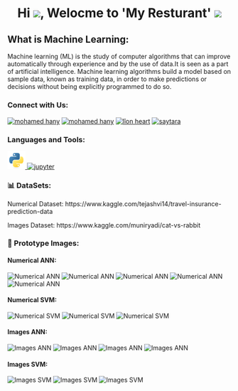 <h1 align="center">Hi <img src="https://raw.githubusercontent.com/MartinHeinz/MartinHeinz/master/wave.gif" width="30px">, Welocme to 'My Resturant'
<img src="https://th.bing.com/th/id/R.d1d66e6279e002240d74a54c9771052c?rik=g3cffAb7cIF%2b1Q&pid=ImgRaw&r=0" width="50px" hieght="50px">
</h1>

<h2 align="left">What is Machine Learning:</h3>
<p>Machine learning (ML) is the study of computer algorithms that can improve automatically through experience and by the use of data.It is seen as a part of artificial intelligence. Machine learning algorithms build a model based on sample data, known as training data, in order to make predictions or decisions without being explicitly programmed to do so.</p>

<!-- cover -->
<!-- ![Machine Learning](https://user-images.githubusercontent.com/73343985/151660292-7c7b23ff-345d-4a4a-a17b-571a543eb956.jpeg) -->

<h3 align="left">Connect with Us:</h3>
<p align="left">
<a href="https://www.linkedin.com/" target="blank"><img align="center" src="https://raw.githubusercontent.com/rahuldkjain/github-profile-readme-generator/master/src/images/icons/Social/linked-in-alt.svg" alt="mohamed hany" height="30" width="40" /></a>
<a href="https://www.facebook.com/nada.sabri.9849/" target="blank"><img align="center" src="https://raw.githubusercontent.com/rahuldkjain/github-profile-readme-generator/master/src/images/icons/Social/facebook.svg" alt="mohamed hany" height="30" width="40" /></a>
<a href="https://www.youtube.com" target="blank"><img align="center" src="https://raw.githubusercontent.com/rahuldkjain/github-profile-readme-generator/master/src/images/icons/Social/youtube.svg" alt="lîon heart" height="30" width="40" /></a>
<a href="https://codeforces.com/profile/Solver_-_NaDooDa" target="blank"><img align="center" src="https://raw.githubusercontent.com/rahuldkjain/github-profile-readme-generator/master/src/images/icons/Social/codeforces.svg" alt="saytara" height="30" width="40" /></a>
</p>

<h3 align="left">Languages and Tools:</h3>
<p align="left"> <a href="https://www.python.org" target="_blank" rel="noreferrer"> <img src="https://raw.githubusercontent.com/devicons/devicon/master/icons/python/python-original.svg" alt="python" width="40" height="40"/> </a><a href="https://jupyter.org/" target="_blank" rel="noreferrer"> <img src="https://logodix.com/logo/1741450.png" alt="jupyter" width="40" height="40"/> </a> 
</p>

<h3 align="left">📊 DataSets:</h3>
<p align="left">Numerical Dataset: https://www.kaggle.com/tejashvi14/travel-insurance-prediction-data</p>
<p align="left">Images Dataset:  https://www.kaggle.com/muniryadi/cat-vs-rabbit</p>

<h3 align="left">📸 Prototype Images:</h3>

<h4 align="left">Numerical ANN:</h4>
<img alt="Numerical ANN" src="https://user-images.githubusercontent.com/73343985/151665154-ce388f4f-70b9-47c1-8228-9fc79c40179a.png">
<img alt="Numerical ANN" src="https://user-images.githubusercontent.com/73343985/151665162-8e5e255e-429d-431f-b88c-5a54c5e00097.png">
<img alt="Numerical ANN" src="https://user-images.githubusercontent.com/73343985/151665164-bc87305d-dd2b-44f7-9175-1402a29053e4.png">
<img alt="Numerical ANN" src="https://user-images.githubusercontent.com/73343985/151665167-cd9a4a0e-5467-4d96-b4f0-775beb3255f3.png">
<img alt="Numerical ANN" src="https://user-images.githubusercontent.com/73343985/151665172-84a37a6f-b503-49c4-8ecc-8bdadd78df2f.png">


<h4 align="left">Numerical SVM:</h4>
<img alt="Numerical SVM" src="https://user-images.githubusercontent.com/73343985/151665288-8ba3e7d2-9864-4f8a-bcd1-dde1cbc9c73c.png">
<img alt="Numerical SVM" src="https://user-images.githubusercontent.com/73343985/151665289-60e9be1b-4dcf-4be7-9588-eae6e626820a.png">
<img alt="Numerical SVM" src="https://user-images.githubusercontent.com/73343985/151665309-5b60d937-08be-4f7b-8cd7-5d270be81998.png">

<h4 align="left">Images ANN:</h4>
<img alt="Images ANN" src="https://user-images.githubusercontent.com/73343985/151665482-52ffe5c1-bc9f-4ca1-ab87-0dea3b0ce7b2.png">
<img alt="Images ANN" src="https://user-images.githubusercontent.com/73343985/151665493-338abad9-ac18-4f38-817b-d4fec9284565.png">
<img alt="Images ANN" src="https://user-images.githubusercontent.com/73343985/151665496-426d74cb-0751-4f6a-bce6-f42158b1042b.png">
<img alt="Images ANN" src="https://user-images.githubusercontent.com/73343985/151665498-be877c92-5aaf-4194-bdfb-8d67cc800fe8.png">


<h4 align="left">Images SVM:</h4>
<img alt="Images SVM" src="https://user-images.githubusercontent.com/73343985/151665538-278bb938-a7c8-47d9-8e8e-68115eeb0e7a.png">
<img alt="Images SVM" src="https://user-images.githubusercontent.com/73343985/151665539-c465855f-7407-480e-b6bd-19b5d50775d9.png">
<img alt="Images SVM" src="https://user-images.githubusercontent.com/73343985/151665541-4a07d957-d768-40a1-995a-118b2d3d7ecf.png">
 
